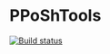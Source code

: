 # PPoShTools


[![Build status](https://ci.appveyor.com/api/projects/status/ewq04us7gf55pdmi/branch/master?svg=true)](https://ci.appveyor.com/project/PPOSHGROUP/pposhtools/branch/master)
